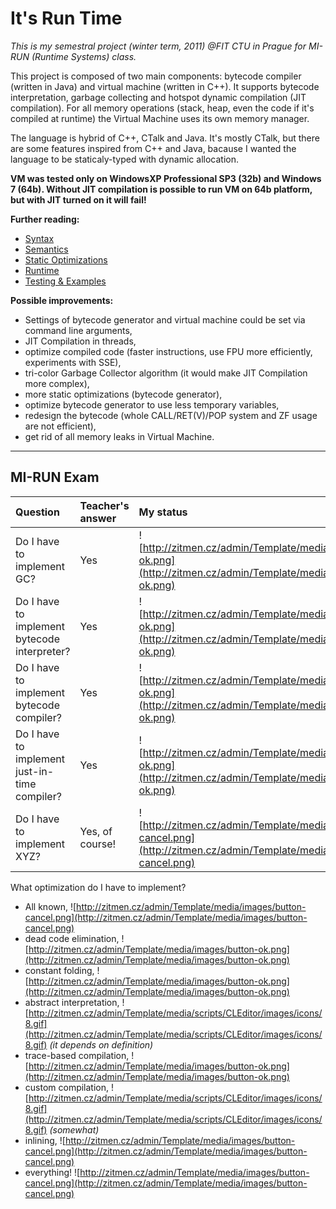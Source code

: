 # It's Run Time #
_This is my semestral project (winter term, 2011) @FIT CTU in Prague for MI-RUN (Runtime Systems) class._

This project is composed of two main components: bytecode compiler (written in Java) and virtual machine (written in C++). It supports bytecode interpretation, garbage collecting and hotspot dynamic compilation (JIT compilation). For all memory operations (stack, heap, even the code if it's compiled at runtime) the Virtual Machine uses its own memory manager.

The language is hybrid of C++, CTalk and Java. It's mostly CTalk, but there are some features inspired from C++ and Java, bacause I wanted the language to be staticaly-typed with dynamic allocation.

**VM was tested only on WindowsXP Professional SP3 (32b) and Windows 7 (64b). Without JIT compilation is possible to run VM on 64b platform, but with JIT turned on it will fail!**

**Further reading:**
  * [Syntax](Syntax.md)
  * [Semantics](Semantics.md)
  * [Static Optimizations](StaticOptimizations.md)
  * [Runtime](Runtime.md)
  * [Testing & Examples](TestingExamples.md)


**Possible improvements:**
  * Settings of bytecode generator and virtual machine could be set via command line arguments,
  * JIT Compilation in threads,
  * optimize compiled code (faster instructions, use FPU more efficiently, experiments with SSE),
  * tri-color Garbage Collector algorithm (it would make JIT Compilation more complex),
  * more static optimizations (bytecode generator),
  * optimize bytecode generator to use less temporary variables,
  * redesign the bytecode (whole CALL/RET(V)/POP system and ZF usage are not efficient),
  * get rid of all memory leaks in Virtual Machine.


---

## MI-RUN Exam ##
| **Question** | **Teacher's answer** | **My status** |
|:-------------|:---------------------|:--------------|
| Do I have to implement GC? | Yes | ![http://zitmen.cz/admin/Template/media/images/button-ok.png](http://zitmen.cz/admin/Template/media/images/button-ok.png) |
| Do I have to implement bytecode interpreter? | Yes | ![http://zitmen.cz/admin/Template/media/images/button-ok.png](http://zitmen.cz/admin/Template/media/images/button-ok.png) |
| Do I have to implement bytecode compiler? | Yes | ![http://zitmen.cz/admin/Template/media/images/button-ok.png](http://zitmen.cz/admin/Template/media/images/button-ok.png) |
| Do I have to implement just-in-time compiler? | Yes | ![http://zitmen.cz/admin/Template/media/images/button-ok.png](http://zitmen.cz/admin/Template/media/images/button-ok.png) |
| Do I have to implement XYZ? | Yes, of course! | ![http://zitmen.cz/admin/Template/media/images/button-cancel.png](http://zitmen.cz/admin/Template/media/images/button-cancel.png) |

What optimization do I have to implement?
  * All known, ![http://zitmen.cz/admin/Template/media/images/button-cancel.png](http://zitmen.cz/admin/Template/media/images/button-cancel.png)
  * dead code elimination, ![http://zitmen.cz/admin/Template/media/images/button-ok.png](http://zitmen.cz/admin/Template/media/images/button-ok.png)
  * constant folding, ![http://zitmen.cz/admin/Template/media/images/button-ok.png](http://zitmen.cz/admin/Template/media/images/button-ok.png)
  * abstract interpretation, ![http://zitmen.cz/admin/Template/media/scripts/CLEditor/images/icons/8.gif](http://zitmen.cz/admin/Template/media/scripts/CLEditor/images/icons/8.gif) _(it depends on definition)_
  * trace-based compilation, ![http://zitmen.cz/admin/Template/media/images/button-ok.png](http://zitmen.cz/admin/Template/media/images/button-ok.png)
  * custom compilation, ![http://zitmen.cz/admin/Template/media/scripts/CLEditor/images/icons/8.gif](http://zitmen.cz/admin/Template/media/scripts/CLEditor/images/icons/8.gif) _(somewhat)_
  * inlining, ![http://zitmen.cz/admin/Template/media/images/button-cancel.png](http://zitmen.cz/admin/Template/media/images/button-cancel.png)
  * everything! ![http://zitmen.cz/admin/Template/media/images/button-cancel.png](http://zitmen.cz/admin/Template/media/images/button-cancel.png)
